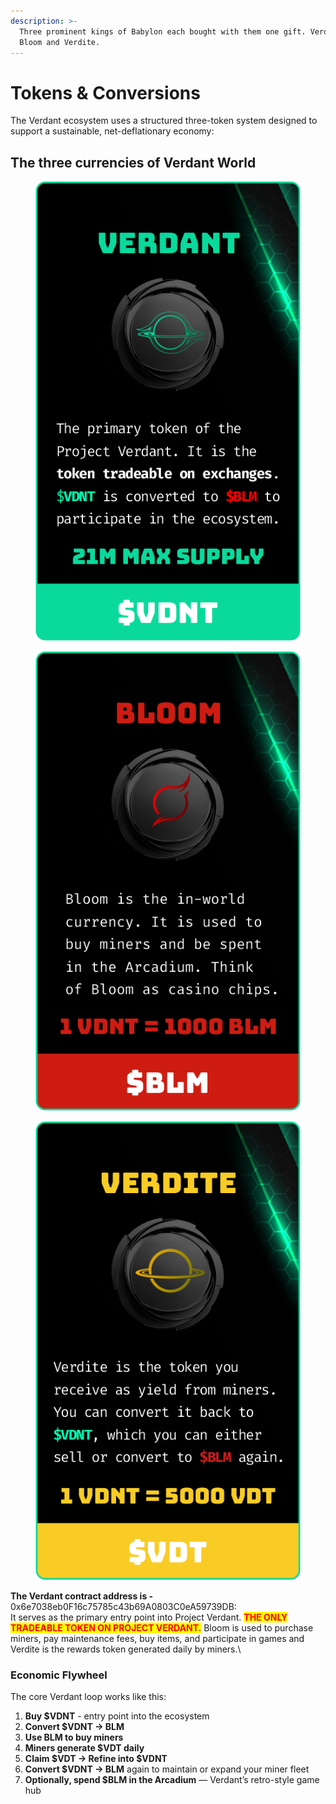 ```yaml
---
description: >-
  Three prominent kings of Babylon each bought with them one gift. Verdant,
  Bloom and Verdite.
---
```


# Tokens & Conversions

The Verdant ecosystem uses a structured three-token system designed to support a sustainable, net-deflationary economy:

## The three currencies of Verdant World

<div data-full-width="false"><figure><img src="../../.gitbook/assets/verdant_cards.png" alt=""><figcaption></figcaption></figure> <figure><img src="../../.gitbook/assets/bloom_cards.png" alt=""><figcaption></figcaption></figure> <figure><img src="../../.gitbook/assets/verdite_cards.png" alt=""><figcaption></figcaption></figure></div>

**The Verdant contract address is -** 0x6e7038eb0F16c75785c43b69A0803C0eA59739DB:\
It serves as the primary entry point into Project Verdant. <mark style="color:red;">**THE ONLY TRADEABLE TOKEN ON PROJECT VERDANT.**</mark> Bloom is used to purchase miners, pay maintenance fees, buy items, and participate in games and Verdite is the rewards token generated daily by miners.\


### Economic Flywheel

The core Verdant loop works like this:

1. **Buy $VDNT** - entry point into the ecosystem
2. **Convert $VDNT → BLM**&#x20;
3. **Use BLM to buy miners**
4. **Miners generate $VDT daily**
5. **Claim $VDT → Refine into $VDNT**&#x20;
6. **Convert $VDNT → BLM** again to maintain or expand your miner fleet&#x20;
7. **Optionally, spend $BLM in the Arcadium** — Verdant’s retro-style game hub
